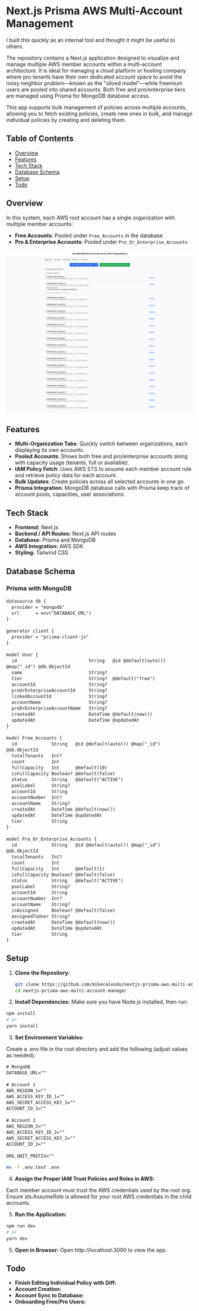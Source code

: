 # Next.js Prisma AWS Multi-Account Management

I built this quickly as an internal tool and thought it might be useful to others.

The repository contains a Next.js application designed to visualize and manage multiple AWS member accounts within a multi-account architecture. It is ideal for managing a cloud platform or hosting company where pro tenants have their own dedicated account space to avoid the noisy neighbor problem—known as the "siloed model"—while freemium users are pooled into shared accounts. Both free and pro/enterprise tiers are managed using Prisma for MongoDB database access.

This app supports bulk management of policies across multiple accounts, allowing you to fetch existing policies, create new ones in bulk, and manage individual policies by creating and deleting them.

## Table of Contents

- [Overview](#overview)
- [Features](#features)
- [Tech Stack](#tech-stack)
- [Database Schema](#database-schema)
- [Setup](#setup)
- [Todo](#todo)

## Overview

In this system, each AWS root account has a single organization with multiple member accounts:
- **Free Accounts**: Pooled under `Free_Accounts` in the database
- **Pro & Enterprise Accounts**: Pooled under `Pro_Or_Enterprise_Accounts`

![Screenshot](./public/readme-screenshot.png)

## Features

- **Multi-Organization Tabs**: Quickly switch between organizations, each displaying its own accounts.
- **Pooled Accounts**: Shows both free and pro/enterprise accounts along with capacity usage (tenants, full or available).
- **IAM Policy Fetch**: Uses AWS STS to assume each member account role and retrieve policy data for each account.
- **Bulk Updates**: Create policies across all selected accounts in one go.
- **Prisma Integration**: MongoDB database calls with Prisma keep track of account pools, capacities, user associations.

## Tech Stack

- **Frontend:** Next.js
- **Backend / API Routes:** Next.js API routes
- **Database:** Prisma and MongoDB
- **AWS Integration:** AWS SDK
- **Styling:** Tailwind CSS

## Database Schema

### Prisma with MongoDB

```schema.prisma
datasource db {
  provider = "mongodb"
  url      = env("DATABASE_URL")
}

generator client {
  provider = "prisma-client-js"
}

model User {
  id                           String   @id @default(auto()) @map("_id") @db.ObjectId
  name                         String?
  tier                         String?  @default("free")
  accountId                    String?
  proOrEnterpriseAccountId     String?
  linkedAccountId              String?
  accountName                  String?
  proOrEnterpriseAccountName   String?
  createdAt                    DateTime @default(now())
  updatedAt                    DateTime @updatedAt
}

model Free_Accounts {
  id             String   @id @default(auto()) @map("_id") @db.ObjectId
  totalTenants   Int?
  count          Int
  fullCapacity   Int      @default(10)
  isFullCapacity Boolean? @default(false)
  status         String   @default("ACTIVE")
  poolLabel      String?
  accountId      String
  accountNumber  Int?
  accountName    String?
  createdAt      DateTime @default(now())
  updatedAt      DateTime @updatedAt
  tier           String
}

model Pro_Or_Enterprise_Accounts {
  id             String   @id @default(auto()) @map("_id") @db.ObjectId
  totalTenants   Int?
  count          Int
  fullCapacity   Int      @default(1)
  isFullCapacity Boolean? @default(false)
  status         String   @default("ACTIVE")
  poolLabel      String?
  accountId      String
  accountNumber  Int?
  accountName    String?
  isAssigned     Boolean? @default(false)
  assignedToUser String?
  createdAt      DateTime @default(now())
  updatedAt      DateTime @updatedAt
  tier           String
}
```

## Setup

1. **Clone the Repository:**
   ```bash
   git clone https://github.com/mikecalendo/nextjs-prisma-aws-multi-account-manager.git
   cd nextjs-prisma-aws-multi-account-manager


2. **Install Dependencies:**
Make sure you have Node.js installed, then run:

```bash
npm install
# or
yarn install
```

3. **Set Environment Variables:**

Create a .env file in the root directory and add the following (adjust values as needed):

```env
# MongoDB
DATABASE_URL=""

# Account 1
AWS_REGION_1=""
AWS_ACCESS_KEY_ID_1=""
AWS_SECRET_ACCESS_KEY_1=""
ACCOUNT_ID_1=""

# Account 2
AWS_REGION_2=""
AWS_ACCESS_KEY_ID_2=""
AWS_SECRET_ACCESS_KEY_2=""
ACCOUNT_ID_2=""

ORG_UNIT_PREFIX=""
```

```bash
mv -f .env.test .env
```

4. **Assign the Proper IAM Trust Policies and Roles in AWS:**

Each member account must trust the AWS credentials used by the root org.
Ensure sts:AssumeRole is allowed for your root AWS credentials in the child accounts.

5. **Run the Application:**

```bash
npm run dev
# or
yarn dev
```

5. **Open in Browser:**
Open http://localhost:3000 to view the app.

## Todo
- **Finish Editing Individual Policy with Diff:**
- **Account Creation:**
- **Account Sync to Database:**
- **Onboarding Free/Pro Users:**
